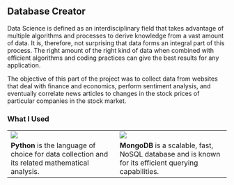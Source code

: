 ## Database Creator

Data Science is defined as an interdisciplinary field that takes advantage of multiple algorithms and processes to derive knowledge from a vast amount of data. It is, therefore, not surprising that data forms an integral part of this process. The right amount of the right kind of data when combined with efficient algorithms and coding practices can give the best results for any application.

The objective of this part of the project was to collect data from websites that deal with finance and economics, perform sentiment analysis, and eventually correlate news articles to changes in the stock prices of particular companies in the stock market.

### What I Used

|  |  |
|--|--|
| ![](https://media.vlpt.us/images/seob/post/148ce76b-4a58-4c09-9ede-c7c3c2e463df/python_logo.png) | ![](https://nakedsecurity.sophos.com/wp-content/uploads/sites/2/2017/01/mongodb.png?w=775) |
| **Python** is the language of choice for data collection and its related mathematical analysis. | **MongoDB** is a scalable, fast, NoSQL database and is known for its efficient querying capabilities. |


